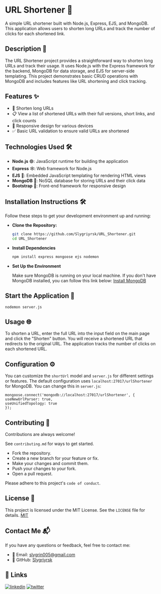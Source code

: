 # URL Shortener 🚀

A simple URL shortener built with Node.js, Express, EJS, and MongoDB. This application allows users to shorten long URLs and track the number of clicks for each shortened link.

## Description 📜

The URL Shortener project provides a straightforward way to shorten long URLs and track their usage. It uses Node.js with the Express framework for the backend, MongoDB for data storage, and EJS for server-side templating. This project demonstrates basic CRUD operations with MongoDB and includes features like URL shortening and click tracking.

Features ✨
--------

-   🔗 Shorten long URLs
-   📋 View a list of shortened URLs with their full versions, short links, and click counts
-   📱 Responsive design for various devices
-   ✅ Basic URL validation to ensure valid URLs are shortened

Technologies Used 🛠️
-----------------

-   **Node.js** 🟢: JavaScript runtime for building the application[](https://nodejs.org/)
-   **Express** 🕸️: Web framework for Node.js[](https://expressjs.com/)
-   **EJS** 📜: Embedded JavaScript templating for rendering HTML views[](https://www.npmjs.com/package/ejs)
-   **MongoDB** 🍃: NoSQL database for storing URLs and their click data[](https://www.mongodb.com/)
-   **Bootstrap** 🎨: Front-end framework for responsive design[](https://getbootstrap.com/)

Installation Instructions 🛠️
-------------------------

Follow these steps to get your development environment up and running:

-   **Clone the Repository:**

    ```bash
    git clone https://github.com/Slygriyrsk/URL_Shortener.git
    cd URL_Shortener
    ```

-   **Install Dependencies**

    ```bash
    npm install express mongoose ejs nodemon
    ```

-   **Set Up the Environment**

    Make sure MongoDB is running on your local machine. If you don't have MongoDB installed, you can follow this link below: [Install MongoDB](https://www.mongodb.com/try/download/community)

Start the Application 🚀
---------------------

    nodemon server.js
    

Usage 🌐
-----

To shorten a URL, enter the full URL into the input field on the main page and click the "Shorten" button. You will receive a shortened URL that redirects to the original URL. The application tracks the number of clicks on each shortened URL.

Configuration ⚙️
-------------

You can customize the `shortUrl` model and `server.js` for different settings or features. The default configuration uses `localhost:27017/urlShortener` for MongoDB. You can change this in `server.js`:

    
    mongoose.connect('mongodb://localhost:27017/urlShortener', {
    useNewUrlParser: true,
    useUnifiedTopology: true
    });
    

Contributing 🤝
------------

Contributions are always welcome!

See `contributing.md` for ways to get started.

-   Fork the repository.
-   Create a new branch for your feature or fix.
-   Make your changes and commit them.
-   Push your changes to your fork.
-   Open a pull request.

Please adhere to this project's `code of conduct`.

License 📝
-------

This project is licensed under the MIT License. See the `LICENSE` file for details. [MIT](https://choosealicense.com/licenses/mit/)

Contact Me 📬
----------

If you have any questions or feedback, feel free to contact me:

-   📧 Email: slygrin005@gmail.com
-   🐙 GitHub: [Slygriyrsk](https://github.com/Slygriyrsk)

## 🔗 Links
[![linkedin](https://img.shields.io/badge/linkedin-0A66C2?style=for-the-badge&logo=linkedin&logoColor=white)](https://www.linkedin.com/in/saharsh-kumar-9768a8264/)
[![twitter](https://img.shields.io/badge/twitter-1DA1F2?style=for-the-badge&logo=twitter&logoColor=white)](https://x.com/repatriation_23?s=09)
